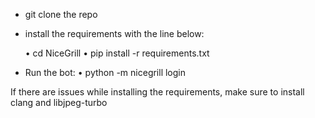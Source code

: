 - git clone the repo

- install the requirements with the line below:

  • cd NiceGrill
  • pip install -r requirements.txt

- Run the bot:
  • python -m nicegrill login

If there are issues while installing the requirements, make sure to install clang and libjpeg-turbo
